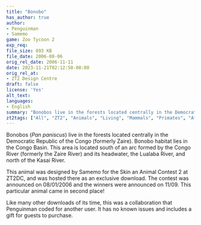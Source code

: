 ```yaml
---
title: "Bonobo"
has_author: true
author:
- Penguinman
- Samemo
game: Zoo Tycoon 2
exp_req: 
file_size: 893 KB
file_date: 2006-08-06
orig_rel_date: 2006-11-11
date: 2023-11-21T02:12:58-08:00
orig_rel_at: 
- ZT2 Design Centre
draft: false
license: 'Yes'
alt_text: 
languages:
- English
summary: "Bonobos live in the forests located centrally in the Democratic Republic of the Congo (formerly Zaire)."
zt2tags: ["All", "ZT2", "Animals", "Living", "Mammals", "Primates", "African"]
---
```

Bonobos (*Pan paniscus*) live in the forests located centrally in the Democratic Republic of the Congo (formerly Zaire). Bonobo habitat lies in the Congo Basin. This area is located south of an arc formed by the Congo River (formerly the Zaire River) and its headwater, the Lualaba River, and north of the Kasai River.

This animal was designed by Samemo for the Skin an Animal Contest 2 at ZT2DC, and was hosted there as an exclusive download. The contest was announced on 08/01/2006 and the winners were announced on 11/09. This particular animal came in second place!

Like many other downloads of its time, this was a collaboration that Penguinman coded for another user. It has no known issues and includes a gift for guests to purchase.